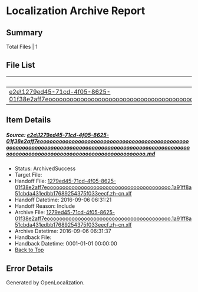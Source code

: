 # <a name='report-top'></a> Localization Archive Report

## Summary
 Total Files | 1

## File List
 Source File | Status | Details 
 ----------- | ------ | ------- 
 [e2e\1279ed45-71cd-4f05-8625-01f38e2aff7eooooooooooooooooooooooooooooooooooooooooooooooooooooooooooooooooooooooooooooooooooooooooooooooooooooooooooooooooooooooooooooooooooooooooooooooooooooo.md](https://github.com/OpenLocalizationTestOrg/ol-test0/blob/074cf68af5c603e3edef36495b1133bb04a2797c/e2e/1279ed45-71cd-4f05-8625-01f38e2aff7eooooooooooooooooooooooooooooooooooooooooooooooooooooooooooooooooooooooooooooooooooooooooooooooooooooooooooooooooooooooooooooooooooooooooooooooooooooo.md) | ArchivedSuccess | [Details](#ba1c1fa5e11039d4f050258c639d4c55796d47921)

## Item Details
##### <a name='ba1c1fa5e11039d4f050258c639d4c55796d47921'></a> Source: [e2e\1279ed45-71cd-4f05-8625-01f38e2aff7eooooooooooooooooooooooooooooooooooooooooooooooooooooooooooooooooooooooooooooooooooooooooooooooooooooooooooooooooooooooooooooooooooooooooooooooooooooo.md](https://github.com/OpenLocalizationTestOrg/ol-test0/blob/074cf68af5c603e3edef36495b1133bb04a2797c/e2e/1279ed45-71cd-4f05-8625-01f38e2aff7eooooooooooooooooooooooooooooooooooooooooooooooooooooooooooooooooooooooooooooooooooooooooooooooooooooooooooooooooooooooooooooooooooooooooooooooooooooo.md)
* Status: ArchivedSuccess
* Target File: 
* Handoff File: [1279ed45-71cd-4f05-8625-01f38e2aff7eoooooooooooooooooooooooooooooooooooooooo.1a91ff8a51cbda431edbb17689254375f033eecf.zh-cn.xlf](https://github.com/OpenLocalizationTestOrg/ol-test0-handoff/blob/5fc9f5319c8b159ed6c6194a2f8bac62c1efd2b5/ol-handoff/OpenLocalizationTestOrg/ol-test0-zhcn/ci/ht/1279ed45-71cd-4f05-8625-01f38e2aff7eoooooooooooooooooooooooooooooooooooooooo.1a91ff8a51cbda431edbb17689254375f033eecf.zh-cn.xlf)
* Handoff Datetime: 2016-09-06 06:31:21
* Handoff Reason: Include
* Archive File: [1279ed45-71cd-4f05-8625-01f38e2aff7eoooooooooooooooooooooooooooooooooooooooo.1a91ff8a51cbda431edbb17689254375f033eecf.zh-cn.xlf](https://github.com/OpenLocalizationTestOrg/ol-test0-handoff/blob/58bdfc0073efb3ec3ce2a2340895944de3187cf5/ol-archive/OpenLocalizationTestOrg/ol-test0-zhcn/ci/ht/1279ed45-71cd-4f05-8625-01f38e2aff7eoooooooooooooooooooooooooooooooooooooooo.1a91ff8a51cbda431edbb17689254375f033eecf.zh-cn.xlf)
* Archive Datetime: 2016-09-06 06:31:37
* Handback File: 
* Handback Datetime: 0001-01-01 00:00:00
* [Back to Top](#report-top)


## Error Details

Generated by OpenLocalization.
